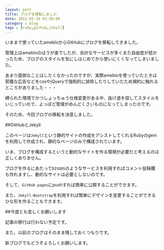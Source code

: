 ```yaml
---
layout: post
title: ブログを移転しました	
date: 2012-01-16 01:30:00
category : blog
tags : [ruby,github,jekyll]
---
```


いままで使っていたamebloからGitHubにブログを移転してきました。

管理上はamebloのほうが楽でしたが、余計なサービスが多くまた自由度が低かったため、ブログのスタイルを気にしはじめてから使いにくくなってしまいました。

あまり面倒なことはしたくなかったのですが、実際amebloを使っていたときは邪魔な広告などをcssやjQueryで強制的に排除したりしていたため規約に触れるところがありました・・・

縛られた環境でかつしょっちゅう仕様変更がある中、抜け道を探してスタイルをいじっていので、よっぽど管理がめんどくさいものになってしまったのです。

そのため、今回ブログの移転を決意しました。

##GitHubとJekyll

このページは`Jekyll`という静的サイトの作成をアシストしてくれるRubyのgemを利用して作成され、静的なページのみで構成されています。

いま、ブログを構成するというと動的なサイトを作る環境が必要だと考えるのは正しくありません。

ブログを作るにあたって`DISQUS`のようなサービスを利用すればコメント投稿欄も作れますし、動的なサイトは必要としないのです。

そして、`GitHub pages`にpushすれば簡単に公開することができます。

また、`Jekyll-Bootstrap`を利用すれば簡単にデザインを変更することができるひな形を作ることもできます。

##今度とも宜しくお願いします

記事の移行は行わない予定です。

また、以前のブログはそのまま残しておくつもりです。

新ブログでもどうぞよろしくお願いします。

